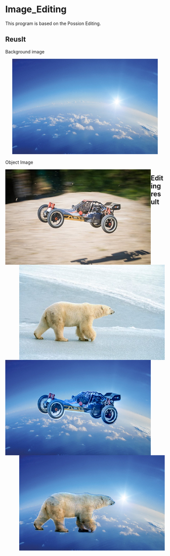 # Image_Editing
This program is based on the Possion Editing.

## Reuslt
Background image
<p align="center">
  <img width="460" height="300" src="https://github.com/nissekl/Image_Editing/blob/main/Test_Img/earth.jpeg">
</p>

Object Image
<p align="center">
<img align="left" width="460" height="300" src="https://github.com/nissekl/Image_Editing/blob/main/Test_Img/car_foreground.jpg">

<img align="right" width="460" height="300" src="https://github.com/nissekl/Image_Editing/blob/main/Test_Img/bear.jpg">

</p>


## Editing result

<p align="center">
<img align="left" width="460" height="300" src="https://github.com/nissekl/Image_Editing/blob/main/Demo_Img/flying%20car.png">

<img align="right" width="460" height="300" src="https://github.com/nissekl/Image_Editing/blob/main/Demo_Img/flying2.png">

</p>
